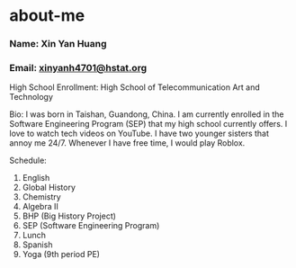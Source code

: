# about-me
### Name: Xin Yan Huang

### Email: xinyanh4701@hstat.org

High School Enrollment: High School of Telecommunication Art and Technology

Bio: 
I was born in Taishan, Guandong, China. I am currently enrolled in the Software Engineering Program (SEP) that my high school currently offers. I love to watch tech videos on YouTube. I have two younger sisters that annoy me 24/7. Whenever I have free time, I would play Roblox.      

Schedule:
1) English
2) Global History
3) Chemistry
4) Algebra II
5) BHP (Big History Project)
6) SEP (Software Engineering Program)
7) Lunch
8) Spanish 
9) Yoga (9th period PE)